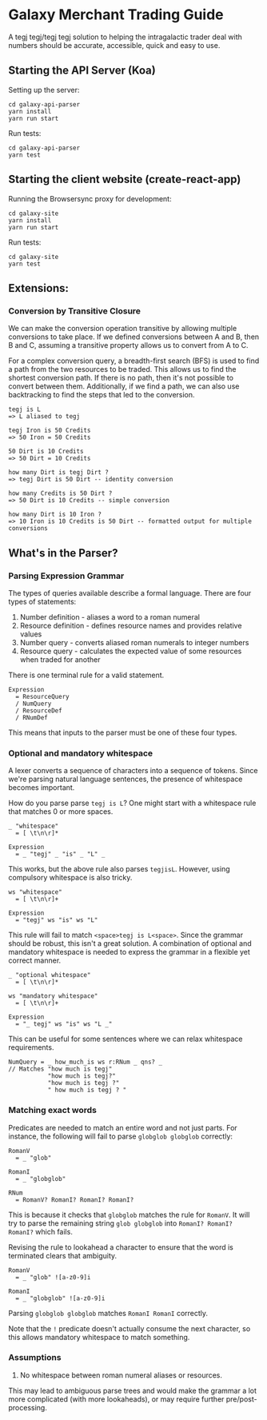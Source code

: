 # Galaxy Merchant Trading Guide

A tegj tegj/tegj tegj solution to helping the intragalactic trader deal with numbers should be accurate, accessible, quick and easy to use.

## Starting the API Server (Koa)

Setting up the server:

    cd galaxy-api-parser
    yarn install
    yarn run start
    
Run tests:

    cd galaxy-api-parser
    yarn test
    
## Starting the client website (create-react-app)

Running the Browsersync proxy for development:

    cd galaxy-site
    yarn install
    yarn run start
    
Run tests:
        
    cd galaxy-site
    yarn test

## Extensions:

### Conversion by Transitive Closure

We can make the conversion operation transitive by allowing multiple conversions to take place. If we defined conversions between A and B, then B and C, assuming a transitive property allows us to convert from A to C.

For a complex conversion query, a breadth-first search (BFS) is used to find a path from the two resources to be traded. This allows us to find the shortest conversion path. If there is no path, then it's not possible to convert between them. Additionally, if we find a path, we can also use backtracking to find the steps that led to the conversion.

    tegj is L
    => L aliased to tegj
    
    tegj Iron is 50 Credits
    => 50 Iron = 50 Credits
    
    50 Dirt is 10 Credits
    => 50 Dirt = 10 Credits
    
    how many Dirt is tegj Dirt ?
    => tegj Dirt is 50 Dirt -- identity conversion
    
    how many Credits is 50 Dirt ?
    => 50 Dirt is 10 Credits -- simple conversion
    
    how many Dirt is 10 Iron ?
    => 10 Iron is 10 Credits is 50 Dirt -- formatted output for multiple conversions






## What's in the Parser?

### Parsing Expression Grammar

The types of queries available describe a formal language. There are four types of statements:

1.  Number definition - aliases a word to a roman numeral
2.  Resource definition - defines resource names and provides relative values
3.  Number query - converts aliased roman numerals to integer numbers
4.  Resource query - calculates the expected value of some resources when traded for another

There is one terminal rule for a valid statement.

    Expression
      = ResourceQuery
      / NumQuery
      / ResourceDef
      / RNumDef

This means that inputs to the parser must be one of these four types.


### Optional and mandatory whitespace

A lexer converts a sequence of characters into a sequence of tokens. Since we're parsing natural language sentences, the presence of whitespace becomes important.

How do you parse parse `tegj is L`? One might start with a whitespace rule that matches 0 or more spaces.

    _ "whitespace"
      = [ \t\n\r]*
      
    Expression
      = _ "tegj" _ "is" _ "L" _

This works, but the above rule also parses `tegjisL`. However, using compulsory whitespace is also tricky.
      
    ws "whitespace"
      = [ \t\n\r]+
      
    Expression
      = "tegj" ws "is" ws "L"
      
This rule will fail to match `<space>tegj is L<space>`. Since the grammar should be robust, this isn't a great solution. A combination of optional and mandatory whitespace is needed to express the grammar in a flexible yet correct manner.

    _ "optional whitespace"
      = [ \t\n\r]*
    
    ws "mandatory whitespace"
      = [ \t\n\r]+
      
    Expression
      = "_ tegj" ws "is" ws "L _"

This can be useful for some sentences where we can relax whitespace requirements.

    NumQuery = _ how_much_is ws r:RNum _ qns? _
    // Matches "how much is tegj"
               "how much is tegj?"
               "how much is tegj ?"
               " how much is tegj ? "

### Matching exact words

Predicates are needed to match an entire word and not just parts. For instance, the following will fail to parse `globglob globglob` correctly:

    RomanV
      = _ "glob"

    RomanI
      = _ "globglob"
      
    RNum
      = RomanV? RomanI? RomanI? RomanI?
      
This is because it checks that `globglob` matches the rule for `RomanV`. It will try to parse the remaining string `glob globglob` into `RomanI? RomanI? RomanI?` which fails.

Revising the rule to lookahead a character to ensure that the word is terminated clears that ambiguity.

    RomanV
      = _ "glob" ![a-z0-9]i

    RomanI
      = _ "globglob" ![a-z0-9]i
      
Parsing `globglob globglob` matches `RomanI RomanI` correctly.

Note that the `!` predicate doesn't actually consume the next character, so this allows mandatory whitespace to match something.
      
### Assumptions

1.   No whitespace between roman numeral aliases or resources. 

This may lead to ambiguous parse trees and would make the grammar a lot more complicated (with more lookaheads), or may require further pre/post-processing. 

